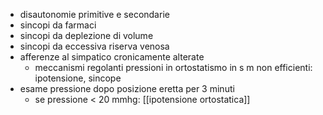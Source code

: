 - disautonomie primitive e secondarie
- sincopi da farmaci
- sincopi da deplezione di volume
- sincopi da eccessiva riserva venosa
- afferenze al simpatico cronicamente alterate
	- meccanismi regolanti pressioni in ortostatismo in s m non efficienti: ipotensione, sincope
- esame pressione dopo posizione eretta per 3 minuti
	- se pressione < 20 mmhg: [[ipotensione ortostatica]]